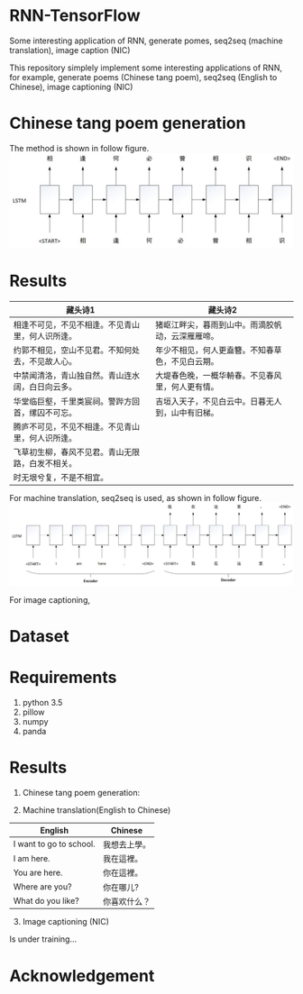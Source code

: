 # RNN-TensorFlow
Some interesting application of RNN, generate pomes, seq2seq (machine translation), image caption (NIC)

This repository simplely implement some interesting applications of RNN, for example, generate poems (Chinese tang poem), seq2seq (English to Chinese), image captioning (NIC)
# Chinese tang poem generation
The method is shown in follow figure.
![](https://github.com/MingtaoGuo/RNN-TensorFlow/blob/master/IMGS/poem.jpg)
# Results
|藏头诗1|藏头诗2|
|-|-|
|相逢不可见，不见不相逢。不见青山里，何人识所逢。|猪岖江畔尖，暮雨到山中。雨滴胶帆动，云深雁雁啼。|
|约郭不相见，空山不见君。不知何处去，不见故人心。|年少不相见，何人更盍簪。不知春草色，不见白云期。|
|中禁闻清洛，青山独自然。青山连水阔，白日向云多。|大堤春色晚，一概华輈春。不见春风里，何人更有情。|
|华堂临巨壑，千里类宸祠。警跸方回首，缧囚不可忘。|吉垣入天子，不见白云中。日暮无人到，山中有旧梯。|
|腾庐不可见，不见不相逢。不见青山里，何人识所逢。||
|飞草初生柳，春风不见君。青山无限路，白发不相关。||
|时无垠兮复，不是不相宜。||




For machine translation, seq2seq is used, as shown in follow figure.
![](https://github.com/MingtaoGuo/RNN-TensorFlow/blob/master/IMGS/seq2seq.jpg)

For image captioning, 

# Dataset


# Requirements
1. python 3.5
2. pillow
3. numpy
4. panda

# Results
1. Chinese tang poem generation:



2. Machine translation(English to Chinese)

|English|Chinese|
|-|-|
|I want to go to school.|我想去上學。|
|I am here.|我在這裡。|
|You are here.|你在這裡。|
|Where are you?|你在哪儿?|
|What do you like?|你喜欢什么？|

3. Image captioning (NIC)

Is under training...

# Acknowledgement







